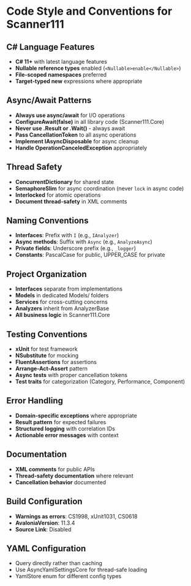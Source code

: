 # Code Style and Conventions for Scanner111

## C# Language Features
- **C# 11+** with latest language features
- **Nullable reference types** enabled (`<Nullable>enable</Nullable>`)
- **File-scoped namespaces** preferred
- **Target-typed new** expressions where appropriate

## Async/Await Patterns
- **Always use async/await** for I/O operations
- **ConfigureAwait(false)** in all library code (Scanner111.Core)
- **Never use .Result or .Wait()** - always await
- **Pass CancellationToken** to all async operations
- **Implement IAsyncDisposable** for async cleanup
- **Handle OperationCanceledException** appropriately

## Thread Safety
- **ConcurrentDictionary** for shared state
- **SemaphoreSlim** for async coordination (never `lock` in async code)
- **Interlocked** for atomic operations
- **Document thread-safety** in XML comments

## Naming Conventions
- **Interfaces**: Prefix with `I` (e.g., `IAnalyzer`)
- **Async methods**: Suffix with `Async` (e.g., `AnalyzeAsync`)
- **Private fields**: Underscore prefix (e.g., `_logger`)
- **Constants**: PascalCase for public, UPPER_CASE for private

## Project Organization
- **Interfaces** separate from implementations
- **Models** in dedicated Models/ folders
- **Services** for cross-cutting concerns
- **Analyzers** inherit from AnalyzerBase
- **All business logic** in Scanner111.Core

## Testing Conventions
- **xUnit** for test framework
- **NSubstitute** for mocking
- **FluentAssertions** for assertions
- **Arrange-Act-Assert** pattern
- **Async tests** with proper cancellation tokens
- **Test traits** for categorization (Category, Performance, Component)

## Error Handling
- **Domain-specific exceptions** where appropriate
- **Result<T> pattern** for expected failures
- **Structured logging** with correlation IDs
- **Actionable error messages** with context

## Documentation
- **XML comments** for public APIs
- **Thread-safety documentation** where relevant
- **Cancellation behavior** documented

## Build Configuration
- **Warnings as errors**: CS1998, xUnit1031, CS0618
- **AvaloniaVersion**: 11.3.4
- **Source Link**: Disabled

## YAML Configuration
- Query directly rather than caching
- Use AsyncYamlSettingsCore for thread-safe loading
- YamlStore enum for different config types